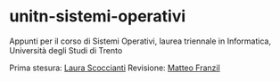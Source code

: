 # unitn-sistemi-operativi
Appunti per il corso di Sistemi Operativi, laurea triennale in Informatica, Università degli Studi di Trento

Prima stesura: [Laura Scoccianti](https://github.com/laurascotch) 
Revisione: [Matteo Franzil](https://github.com/mfranzil)
